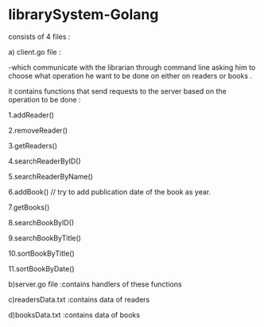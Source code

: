 # librarySystem-Golang
 consists of 4 files :
 
 a) client.go file :
 
 -which communicate with the librarian through command line asking him to choose what operation he want to be done on either on readers or books .
 
 it contains functions that send requests to the server based on the operation to be done :
 
 1.addReader()
 
 2.removeReader()
 
 3.getReaders()
 
 4.searchReaderByID()
 
 5.searchReaderByName()
 
 6.addBook() // try to add publication date of the book as year.
 
 7.getBooks()
 
 8.searchBookByID()
 
 9.searchBookByTitle()
 
 10.sortBookByTitle()
 
 11.sortBookByDate()
 
 b)server.go file :contains handlers of these functions

 c)readersData.txt :contains data of readers
 
 d)booksData.txt :contains data of books 
 
